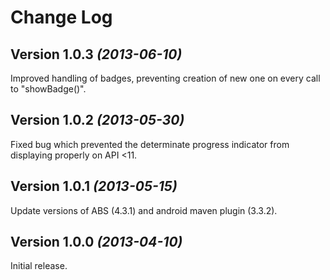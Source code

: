 Change Log
==========
Version 1.0.3 *(2013-06-10)*
----------------------------
Improved handling of badges, preventing creation of new one on every call to "showBadge()".

Version 1.0.2 *(2013-05-30)*
----------------------------
Fixed bug which prevented the determinate progress indicator from displaying properly on API <11.

Version 1.0.1 *(2013-05-15)*
----------------------------
Update versions of ABS (4.3.1) and android maven plugin (3.3.2).

Version 1.0.0 *(2013-04-10)*
----------------------------
Initial release.
